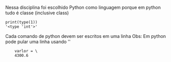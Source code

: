 Nessa disciplina foi escolhido Python como linguagem porque em python tudo é classe (inclusive class)

```
print(type(1))
'<type 'int'>'
```

Cada comando de python devem ser escritos em uma linha
Obs: Em python pode pular uma linha usando '\'

```
    varlor = \
    4300.6
```

